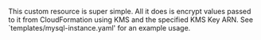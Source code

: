 This custom resource is super simple. All it does is encrypt values passed to it from CloudFormation using KMS and the specified KMS Key ARN. See `templates/mysql-instance.yaml' for an example usage.